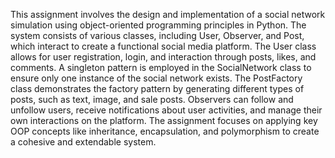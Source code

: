 
This assignment involves the design and implementation of a social network simulation using object-oriented programming principles in Python.
The system consists of various classes, including User, Observer, and Post, which interact to create a functional social media platform. 
The User class allows for user registration, login, and interaction through posts, likes, and comments.
A singleton pattern is employed in the SocialNetwork class to ensure only one instance of the social network exists. 
The PostFactory class demonstrates the factory pattern by generating different types of posts, such as text, image, and sale posts. 
Observers can follow and unfollow users, receive notifications about user activities, and manage their own interactions on the platform. 
The assignment focuses on applying key OOP concepts like inheritance, encapsulation, and polymorphism to create a cohesive and extendable system.
